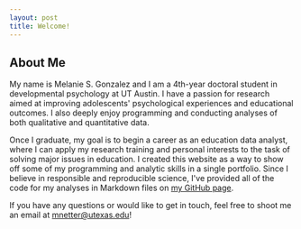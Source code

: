 ```yaml
---
layout: post
title: Welcome!
---
```



## About Me
My name is Melanie S. Gonzalez and I am a 4th-year doctoral student in developmental psychology at UT Austin. I have a passion for research aimed at improving adolescents' psychological experiences and educational outcomes. I also deeply enjoy programming and conducting analyses of both qualitative and quantitative data.  

Once I graduate, my goal is to begin a career as an education data analyst, where I can apply my research training and personal interests to the task of solving major issues in education. I created this website as a way to show off some of my programming and analytic skills in a single portfolio. Since I believe in responsible and reproducible science, I've provided all of the code for my analyses in Markdown files on [my GitHub page](https://github.com/melaniesgonzalez/).  

If you have any questions or would like to get in touch, feel free to shoot me an email at [mnetter@utexas.edu](mailto:mnetter@utexas.edu)!

